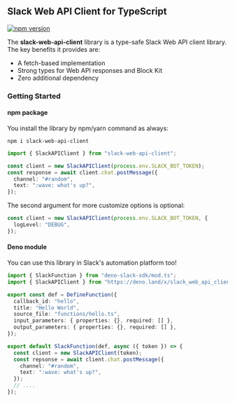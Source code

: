 ## Slack Web API Client for TypeScript

[![npm version](https://badge.fury.io/js/slack-web-api-client.svg)](https://badge.fury.io/js/slack-web-api-client) 

The **slack-web-api-client** library is a type-safe Slack Web API client library. The key benefits it provides are:

* A fetch-based implementation
* Strong types for Web API responses and Block Kit
* Zero additional dependency

### Getting Started

#### npm package

You install the library by npm/yarn command as always:
```
npm i slack-web-api-client
```

```typescript
import { SlackAPIClient } from "slack-web-api-client";

const client = new SlackAPIClient(process.env.SLACK_BOT_TOKEN);
const response = await client.chat.postMessage({
  channel: "#random",
  text: ":wave: what's up?",
});
```

The second argument for more customize options is optional:

```typescript
const client = new SlackAPIClient(process.env.SLACK_BOT_TOKEN, {
  logLevel: "DEBUG",
});
```

#### Deno module

You can use this library in Slack's automation platform too!

```typescript
import { SlackFunction } from "deno-slack-sdk/mod.ts";
import { SlackAPIClient } from "https://deno.land/x/slack_web_api_client@0.1.2/mod.ts";

export const def = DefineFunction({
  callback_id: "hello",
  title: "Hello World",
  source_file: "functions/hello.ts",
  input_parameters: { properties: {}, required: [] },
  output_parameters: { properties: {}, required: [] },
});

export default SlackFunction(def, async ({ token }) => {
  const client = new SlackAPIClient(token);
  const repsonse = await client.chat.postMessage({
    channel: "#random",
    text: ":wave: what's up?",
  });
  // ....
});
```
